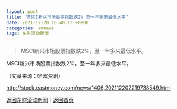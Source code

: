 ```yaml
---
layout: post
title: "MSCI新兴市场股票指数跌2% 至一年多来最低水平"
date: 2021-12-20 16:40:13 +0800
categories: emnews
tags: 东财滚动新闻
---
```

> MSCI新兴市场股票指数跌2%，至一年多来最低水平。

<p>MSCI新兴市场股票指数跌2%，至一年多来最低水平。 </p><p class="em_media">（文章来源：哈富资讯）</p>

<http://stock.eastmoney.com/news/1406,202112202219738549.html>

[返回东财滚动新闻](//finews.withounder.com/emnews/)｜[返回首页](//finews.withounder.com/)